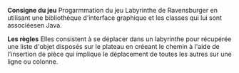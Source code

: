 
**Consigne du jeu** Progarmmation du jeu Labyrinthe de Ravensburger en utilisant une bibliothèque d'interface graphique et les classes qui lui sont associéesen Java.

**Les règles** Elles consistent à se déplacer dans un labyrinthe pour récupérée une liste d'objet disposés sur le plateau en créeant le chemin à l'aide de l'insertion de pièce qui implique le déplacement de toutes les autres sur une ligne ou colonne.


